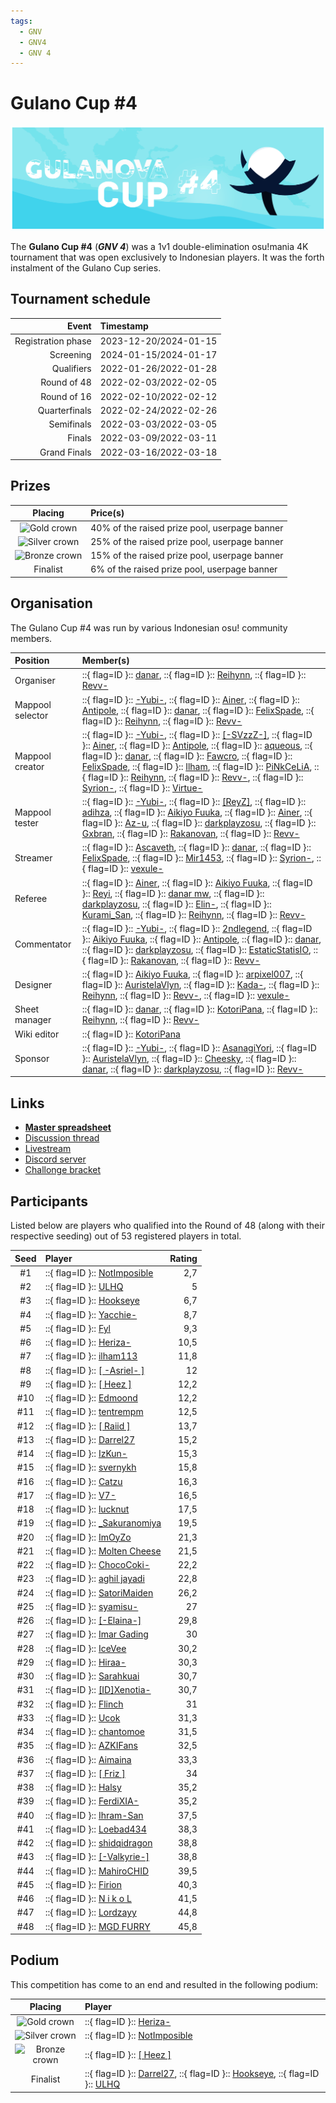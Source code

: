 ```yaml
---
tags:
  - GNV
  - GNV4
  - GNV 4
---
```


# Gulano Cup \#4

![Gulanova Cup \#4 Banner](img/banner.png)

The **Gulano Cup \#4** (***GNV 4***) was a 1v1 double-elimination osu!mania 4K tournament that was open exclusively to Indonesian players. It was the forth instalment of the Gulano Cup series.

## Tournament schedule

| Event | Timestamp |
| --: | :-- |
| Registration phase | 2023-12-20/2024-01-15 |
| Screening | 2024-01-15/2024-01-17 |
| Qualifiers | 2022-01-26/2022-01-28 |
| Round of 48 | 2022-02-03/2022-02-05 |
| Round of 16 | 2022-02-10/2022-02-12 |
| Quarterfinals | 2022-02-24/2022-02-26 |
| Semifinals | 2022-03-03/2022-03-05 |
| Finals | 2022-03-09/2022-03-11 |
| Grand Finals | 2022-03-16/2022-03-18 |

## Prizes

| Placing | Price(s) |
| :-: | :-- |
| ![Gold crown](/wiki/shared/crown-gold.png "1st place") | 40% of the raised prize pool, userpage banner |
| ![Silver crown](/wiki/shared/crown-silver.png "2nd place") | 25% of the raised prize pool, userpage banner |
| ![Bronze crown](/wiki/shared/crown-bronze.png "3rd place") | 15% of the raised prize pool, userpage banner |
| Finalist | 6% of the raised prize pool, userpage banner |

## Organisation

The Gulano Cup \#4 was run by various Indonesian osu! community members.

| Position | Member(s) |
| :-- | :-- |
| Organiser | ::{ flag=ID }:: [danar](https://osu.ppy.sh/users/11184912), ::{ flag=ID }:: [Reihynn](https://osu.ppy.sh/users/16630515), ::{ flag=ID }:: [Revv-](https://osu.ppy.sh/users/12424909) |
| Mappool selector | ::{ flag=ID }:: [-Yubi-](https://osu.ppy.sh/users/17851478), ::{ flag=ID }:: [Ainer](https://osu.ppy.sh/users/13371424), ::{ flag=ID }:: [Antipole](https://osu.ppy.sh/users/17258072), ::{ flag=ID }:: [danar](https://osu.ppy.sh/users/11184912), ::{ flag=ID }:: [FelixSpade](https://osu.ppy.sh/users/2651304), ::{ flag=ID }:: [Reihynn](https://osu.ppy.sh/users/16630515), ::{ flag=ID }:: [Revv-](https://osu.ppy.sh/users/12424909) |
| Mappool creator | ::{ flag=ID }:: [-Yubi-](https://osu.ppy.sh/users/17851478), ::{ flag=ID }:: [\[-SVzzZ-\]](https://osu.ppy.sh/users/26574578), ::{ flag=ID }:: [Ainer](https://osu.ppy.sh/users/13371424), ::{ flag=ID }:: [Antipole](https://osu.ppy.sh/users/17258072), ::{ flag=ID }:: [aqueous](https://osu.ppy.sh/users/24490429), ::{ flag=ID }:: [danar](https://osu.ppy.sh/users/11184912), ::{ flag=ID }:: [Fawcro](https://osu.ppy.sh/users/12170494), ::{ flag=ID }:: [FelixSpade](https://osu.ppy.sh/users/2651304), ::{ flag=ID }:: [Ilham](https://osu.ppy.sh/users/3057154), ::{ flag=ID }:: [PiNkCeLiA](https://osu.ppy.sh/users/14984740), ::{ flag=ID }:: [Reihynn](https://osu.ppy.sh/users/16630515), ::{ flag=ID }:: [Revv-](https://osu.ppy.sh/users/12424909), ::{ flag=ID }:: [Syrion-](https://osu.ppy.sh/users/15380643), ::{ flag=ID }:: [Virtue-](https://osu.ppy.sh/users/6144772) |
| Mappool tester | ::{ flag=ID }:: [-Yubi-](https://osu.ppy.sh/users/17851478), ::{ flag=ID }:: [\[ReyZ\]](https://osu.ppy.sh/users/16768803), ::{ flag=ID }:: [adihza](https://osu.ppy.sh/users/18309106), ::{ flag=ID }:: [Aikiyo Fuuka](https://osu.ppy.sh/users/5179764), ::{ flag=ID }:: [Ainer](https://osu.ppy.sh/users/13371424), ::{ flag=ID }:: [Az-u](https://osu.ppy.sh/users/15801261), ::{ flag=ID }:: [darkplayzosu](https://osu.ppy.sh/users/31335682), ::{ flag=ID }:: [Gxbran](https://osu.ppy.sh/users/8243526), ::{ flag=ID }:: [Rakanovan](https://osu.ppy.sh/users/10478980), ::{ flag=ID }:: [Revv-](https://osu.ppy.sh/users/12424909) |
| Streamer | ::{ flag=ID }:: [Ascaveth](https://osu.ppy.sh/users/3245206), ::{ flag=ID }:: [danar](https://osu.ppy.sh/users/11184912), ::{ flag=ID }:: [FelixSpade](https://osu.ppy.sh/users/2651304), ::{ flag=ID }:: [Mir1453](https://osu.ppy.sh/users/35017554), ::{ flag=ID }:: [Syrion-](https://osu.ppy.sh/users/15380643), ::{ flag=ID }:: [vexule-](https://osu.ppy.sh/users/18215071) |
| Referee | ::{ flag=ID }:: [Ainer](https://osu.ppy.sh/users/13371424), ::{ flag=ID }:: [Aikiyo Fuuka](https://osu.ppy.sh/users/5179764), ::{ flag=ID }:: [Reyi](https://osu.ppy.sh/users/13385865), ::{ flag=ID }:: [danar mw](https://osu.ppy.sh/users/13859109), ::{ flag=ID }:: [darkplayzosu](https://osu.ppy.sh/users/31335682), ::{ flag=ID }:: [Elin-](https://osu.ppy.sh/users/5198950), ::{ flag=ID }:: [Kurami\_San](https://osu.ppy.sh/users/8867495), ::{ flag=ID }:: [Reihynn](https://osu.ppy.sh/users/16630515), ::{ flag=ID }:: [Revv-](https://osu.ppy.sh/users/12424909) |
| Commentator | ::{ flag=ID }:: [-Yubi-](https://osu.ppy.sh/users/17851478), ::{ flag=ID }:: [2ndlegend](https://osu.ppy.sh/users/7621604), ::{ flag=ID }:: [Aikiyo Fuuka](https://osu.ppy.sh/users/5179764), ::{ flag=ID }:: [Antipole](https://osu.ppy.sh/users/17258072), ::{ flag=ID }:: [danar](https://osu.ppy.sh/users/11184912), ::{ flag=ID }:: [darkplayzosu](https://osu.ppy.sh/users/31335682), ::{ flag=ID }:: [EstaticStatisIO](https://osu.ppy.sh/users/17237364), ::{ flag=ID }:: [Rakanovan](https://osu.ppy.sh/users/10478980), ::{ flag=ID }:: [Revv-](https://osu.ppy.sh/users/12424909) |
| Designer | ::{ flag=ID }:: [Aikiyo Fuuka](https://osu.ppy.sh/users/5179764), ::{ flag=ID }:: [arpixel007](https://osu.ppy.sh/users/16416829), ::{ flag=ID }:: [AuristelaVlyn](https://osu.ppy.sh/users/26772932), ::{ flag=ID }:: [Kada-](https://osu.ppy.sh/users/16176978), ::{ flag=ID }:: [Reihynn](https://osu.ppy.sh/users/16630515), ::{ flag=ID }:: [Revv-](https://osu.ppy.sh/users/12424909), ::{ flag=ID }:: [vexule-](https://osu.ppy.sh/users/18215071) |
| Sheet manager | ::{ flag=ID }:: [danar](https://osu.ppy.sh/users/11184912), ::{ flag=ID }:: [KotoriPana](https://osu.ppy.sh/users/6866937), ::{ flag=ID }:: [Reihynn](https://osu.ppy.sh/users/16630515), ::{ flag=ID }:: [Revv-](https://osu.ppy.sh/users/12424909) |
| Wiki editor | ::{ flag=ID }:: [KotoriPana](https://osu.ppy.sh/users/6866937) |
| Sponsor | ::{ flag=ID }:: [-Yubi-](https://osu.ppy.sh/users/17851478), ::{ flag=ID }:: [AsanagiYori](https://osu.ppy.sh/users/17223636), ::{ flag=ID }:: [AuristelaVlyn](https://osu.ppy.sh/users/26772932), ::{ flag=ID }:: [Cheesky](https://osu.ppy.sh/users/13679088), ::{ flag=ID }:: [danar](https://osu.ppy.sh/users/11184912), ::{ flag=ID }:: [darkplayzosu](https://osu.ppy.sh/users/31335682), ::{ flag=ID }:: [Revv-](https://osu.ppy.sh/users/12424909) |

## Links

- **[Master spreadsheet](https://www.gulanova.top/tournaments/gulanocup-empat/sheet)**
- [Discussion thread](https://www.gulanova.top/tournaments/gulanocup-empat/forum)
- [Livestream](https://gulanova.top/twitch)
- [Discord server](https://www.gulanova.top/discord)
- [Challonge bracket](https://www.gulanova.top/tournaments/gulanocup-empat/bracket)

## Participants

Listed below are players who qualified into the Round of 48 (along with their respective seeding) out of 53 registered players in total.

| Seed | Player | Rating |
| :-: | :-- | --: |
| \#1 | ::{ flag=ID }:: [NotImposible](https://osu.ppy.sh/users/24002479) | 2,7 |
| \#2 | ::{ flag=ID }:: [ULHQ](https://osu.ppy.sh/users/21243737) | 5 |
| \#3 | ::{ flag=ID }:: [Hookseye](https://osu.ppy.sh/users/19030920) | 6,7 |
| \#4 | ::{ flag=ID }:: [Yacchie-](https://osu.ppy.sh/users/13716503) | 8,7 |
| \#5 | ::{ flag=ID }:: [Fyl](https://osu.ppy.sh/users/10069307) | 9,3 |
| \#6 | ::{ flag=ID }:: [Heriza-](https://osu.ppy.sh/users/8911771) | 10,5 |
| \#7 | ::{ flag=ID }:: [ilham113](https://osu.ppy.sh/users/10171556) | 11,8 |
| \#8 | ::{ flag=ID }:: [\[ -Asriel- \]](https://osu.ppy.sh/users/11829623) | 12 |
| \#9 | ::{ flag=ID }:: [\[ Heez \]](https://osu.ppy.sh/users/17957861) | 12,2 |
| \#10 | ::{ flag=ID }:: [Edmoond](https://osu.ppy.sh/users/13366863) | 12,2 |
| \#11 | ::{ flag=ID }:: [tentrempm](https://osu.ppy.sh/users/8346342) | 12,5 |
| \#12 | ::{ flag=ID }:: [\[ Raiid \]](https://osu.ppy.sh/users/20037405) | 13,7 |
| \#13 | ::{ flag=ID }:: [Darrel27](https://osu.ppy.sh/users/25806849) | 15,2 |
| \#14 | ::{ flag=ID }:: [IzKun-](https://osu.ppy.sh/users/9104881) | 15,3 |
| \#15 | ::{ flag=ID }:: [svernykh](https://osu.ppy.sh/users/10387714) | 15,8 |
| \#16 | ::{ flag=ID }:: [Catzu](https://osu.ppy.sh/users/11330898) | 16,3 |
| \#17 | ::{ flag=ID }:: [V7-](https://osu.ppy.sh/users/17223636) | 16,5 |
| \#18 | ::{ flag=ID }:: [lucknut](https://osu.ppy.sh/users/19724595) | 17,5 |
| \#19 | ::{ flag=ID }:: [\_Sakuranomiya](https://osu.ppy.sh/users/13274715) | 19,5 |
| \#20 | ::{ flag=ID }:: [ImOyZo](https://osu.ppy.sh/users/14875989) | 21,3 |
| \#21 | ::{ flag=ID }:: [Molten Cheese](https://osu.ppy.sh/users/16824892) | 21,5 |
| \#22 | ::{ flag=ID }:: [ChocoCoki-](https://osu.ppy.sh/users/3565870) | 22,2 |
| \#23 | ::{ flag=ID }:: [aghil jayadi](https://osu.ppy.sh/users/8405046) | 22,8 |
| \#24 | ::{ flag=ID }:: [SatoriMaiden](https://osu.ppy.sh/users/15522414) | 26,2 |
| \#25 | ::{ flag=ID }:: [syamisu-](https://osu.ppy.sh/users/23484954) | 27 |
| \#26 | ::{ flag=ID }:: [\[-Elaina-\]](https://osu.ppy.sh/users/12532297) | 29,8 |
| \#27 | ::{ flag=ID }:: [Imar Gading](https://osu.ppy.sh/users/8976956) | 30 |
| \#28 | ::{ flag=ID }:: [IceVee](https://osu.ppy.sh/users/8108213) | 30,2 |
| \#29 | ::{ flag=ID }:: [Hiraa-](https://osu.ppy.sh/users/5424097) | 30,3 |
| \#30 | ::{ flag=ID }:: [Sarahkuai](https://osu.ppy.sh/users/5246861) | 30,7 |
| \#31 | ::{ flag=ID }:: [\[ID\]Xenotia-](https://osu.ppy.sh/users/13865224) | 30,7 |
| \#32 | ::{ flag=ID }:: [Flinch](https://osu.ppy.sh/users/29719048) | 31 |
| \#33 | ::{ flag=ID }:: [Ucok](https://osu.ppy.sh/users/16427709) | 31,3 |
| \#34 | ::{ flag=ID }:: [chantomoe](https://osu.ppy.sh/users/20835843) | 31,5 |
| \#35 | ::{ flag=ID }:: [AZKIFans](https://osu.ppy.sh/users/32350370) | 32,5 |
| \#36 | ::{ flag=ID }:: [Aimaina](https://osu.ppy.sh/users/13217193) | 33,3 |
| \#37 | ::{ flag=ID }:: [\[ Friz \]](https://osu.ppy.sh/users/9382787) | 34 |
| \#38 | ::{ flag=ID }:: [Halsy](https://osu.ppy.sh/users/6551704) | 35,2 |
| \#39 | ::{ flag=ID }:: [FerdiXIA-](https://osu.ppy.sh/users/9030389) | 35,2 |
| \#40 | ::{ flag=ID }:: [Ihram-San](https://osu.ppy.sh/users/9908055) | 37,5 |
| \#41 | ::{ flag=ID }:: [Loebad434](https://osu.ppy.sh/users/4875530) | 38,3 |
| \#42 | ::{ flag=ID }:: [shidqidragon](https://osu.ppy.sh/users/27379902) | 38,8 |
| \#43 | ::{ flag=ID }:: [\[-Valkyrie-\]](https://osu.ppy.sh/users/34756991) | 38,8 |
| \#44 | ::{ flag=ID }:: [MahiroCHID](https://osu.ppy.sh/users/33495414) | 39,5 |
| \#45 | ::{ flag=ID }:: [Firion](https://osu.ppy.sh/users/14231440) | 40,3 |
| \#46 | ::{ flag=ID }:: [N i k o L](https://osu.ppy.sh/users/12971540) | 41,5 |
| \#47 | ::{ flag=ID }:: [Lordzayy](https://osu.ppy.sh/users/21013532) | 44,8 |
| \#48 | ::{ flag=ID }:: [MGD FURRY](https://osu.ppy.sh/users/16800937) | 45,8 |

## Podium

This competition has come to an end and resulted in the following podium:

| Placing | Player |
| :-: | :-- |
| ![Gold crown](/wiki/shared/crown-gold.png "1st place") | ::{ flag=ID }:: [Heriza-](https://osu.ppy.sh/users/8911771) |
| ![Silver crown](/wiki/shared/crown-silver.png "2nd place") | ::{ flag=ID }:: [NotImposible](https://osu.ppy.sh/users/24002479) |
| ![Bronze crown](/wiki/shared/crown-bronze.png "3rd place") | ::{ flag=ID }:: [\[ Heez \]](https://osu.ppy.sh/users/17957861) |
| Finalist | ::{ flag=ID }:: [Darrel27](https://osu.ppy.sh/users/25806849), ::{ flag=ID }:: [Hookseye](https://osu.ppy.sh/users/19030920), ::{ flag=ID }:: [ULHQ](https://osu.ppy.sh/users/21243737) |